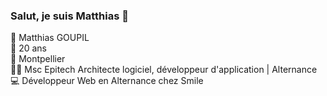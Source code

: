 ### Salut, je suis Matthias 👋

👨 Matthias GOUPIL <br>
🎂 20 ans  <br>
📍 Montpellier <br>
🧑‍🎓 Msc Epitech Architecte logiciel, développeur d'application | Alternance <br>
💻 Développeur Web en Alternance chez Smile<br>
